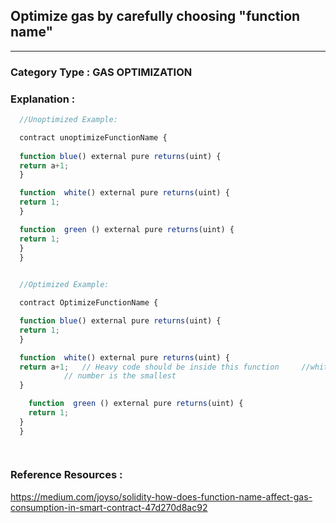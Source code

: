 ## Optimize gas by carefully choosing "function name"


---

### **Category Type** : GAS OPTIMIZATION


### **Explanation** : 



```javascript
  //Unoptimized Example:

  contract unoptimizeFunctionName {
  
  function blue() external pure returns(uint) {
  return a+1;
  }

  function  white() external pure returns(uint) { 
  return 1;
  }

  function  green () external pure returns(uint) {  
  return 1;
  }
  }

 
  //Optimized Example:

  contract OptimizeFunctionName {

  function blue() external pure returns(uint) {
  return 1;
  }

  function  white() external pure returns(uint) { 
  return a+1;   // Heavy code should be inside this function     //white hexadecimal
           	// number is the smallest
  }

    function  green () external pure returns(uint) {  
    return 1;
  }
  }
  



```



### **Reference Resources** : 

https://medium.com/joyso/solidity-how-does-function-name-affect-gas-consumption-in-smart-contract-47d270d8ac92




